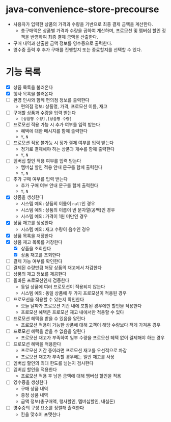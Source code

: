 # java-convenience-store-precourse

- 사용자가 입력한 상품의 가격과 수량을 기반으로 최종 결제 금액을 계산한다.
  - 총구매액은 상품별 가격과 수량을 곱하여 계산하며, 프로모션 및 멤버십 할인 정책을 반영하여 최종 결제 금액을 산출한다. 
- 구매 내역과 산출한 금액 정보를 영수증으로 출력한다.
- 영수증 출력 후 추가 구매를 진행할지 또는 종료할지를 선택할 수 있다.

# 기능 목록

- [x] 상품 목록을 불러온다
- [x] 행사 목록을 불러온다
- [ ] 환영 인사와 함께 편의점 정보를 출력한다
  - 편의점 정보: 상품명, 가격, 프로모션 이름, 재고 
- [ ] 구매할 상품과 수량을 입력 받는다
  - `[상품명-수량],[상품명-수량]`
- [ ] 프로모션 적용 가능 시 추가 여부를 입력 받는다
  - 혜택에 대한 메시지를 함께 출력한다 
  - `Y`, `N`
- [ ] 프로모션 적용 불가능 시 정가 결제 여부를 입력 받는다
  - 정가로 결제해야 하는 상품과 개수를 함께 출력한다  
  - `Y`, `N`
- [ ] 멤버십 할인 적용 여부를 입력 받는다
  - 멤버십 할인 적용 안내 문구를 함께 출력한다  
  - `Y`, `N`
- [ ] 추가 구매 여부를 입력 받는다
  - 추가 구매 여부 안내 문구를 함께 출력한다 
  - `Y`, `N`
- [x] 상품을 생성한다
  - 시스템 예외: 상품의 이름이 `null`인 경우 
  - 시스템 예외: 상품의 이름이 빈 문자열(공백)인 경우
  - 시스템 예외: 가격이 1원 미만인 경우
- [x] 상품 재고를 생성한다
  - 시스템 예외: 재고 수량이 음수인 경우
- [x] 상품 목록을 저장한다
- [x] 상품 재고 목록를 저장한다
  - [x] 상품을 조회한다
  - [x] 상품 재고를 조회한다
- [ ] 결제 가능 여부를 확인한다
- [ ] 결제된 수량만큼 해당 상품의 재고에서 차감한다
- [ ] 상품의 재고 정보를 제공한다
- [ ] 올바른 프로모션인지 검증한다
  - 동일 상품에 여러 프로모션이 적용되지 않는다
  - 시스템 예외: 동일 상품에 두 가지 프로모션이 적용된 경우
- [ ] 프로모션을 적용할 수 있는지 확인한다
  - 오늘 날짜가 프로모션 기간 내에 포함된 경우에만 할인을 적용한다
  - 프로모션 혜택은 프로모션 재고 내에서만 적용할 수 있다
- [ ] 프로모션 혜택을 받을 수 있음을 알린다
  - 프로모션 적용이 가능한 상품에 대해 고객이 해당 수량보다 적게 가져온 경우
- [ ] 프로모션 혜택을 받을 수 없음을 알린다
  - 프로모션 재고가 부족하여 일부 수량을 프로모션 혜택 없이 결제해야 하는 경우
- [ ] 프로모션 혜택을 적용한다
  - 프로모션 기간 중이라면 프로모션 재고를 우선적으로 차감
  - 프로모션 재고가 부족할 경우에는 일반 재고를 사용
- [ ] 멤버십 할인의 최대 한도를 넘는지 검사한다
- [ ] 멤버십 할인을 적용한다
  - 프로모션 적용 후 남은 금액에 대해 멤버십 할인을 적용
- [ ] 영수증을 생성한다
  - 구매 상품 내역
  - 증정 상품 내역
  - 금액 정보(총구매액, 행사할인, 멤버십할인, 내실돈)
- [ ] 영수증의 구성 요소를 정렬해 출력한다
  - 칸을 맞추어 포맷한다

